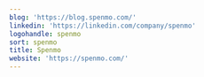```yaml
---
blog: 'https://blog.spenmo.com/'
linkedin: 'https://linkedin.com/company/spenmo'
logohandle: spenmo
sort: spenmo
title: Spenmo
website: 'https://spenmo.com/'
---
```

